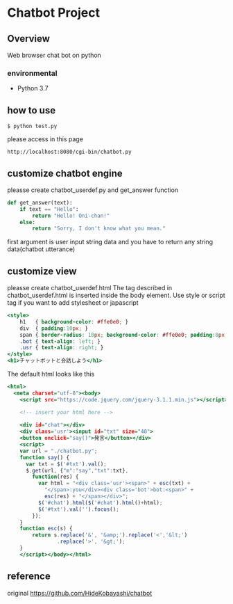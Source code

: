 # Chatbot Project

## Overview
Web browser chat bot on python

### environmental

 - Python 3.7

## how to use

```
$ python test.py
```

please access in this page
```
http://localhost:8080/cgi-bin/chatbot.py
```

## customize chatbot engine

pleasse create chatbot_userdef.py and get_answer function

```python:chatbot_userdef.py
def get_answer(text):
    if text == "Hello":
        return "Hello! Oni-chan!"
    else:
        return "Sorry, I don't know what you mean."
```

first argument is user input string data and you have to return any string data(chatbot utterance)

## customize view

pleasse create chatbot_userdef.html
The tag described in chatbot_userdef.html is inserted inside the body element.
Use style or script tag if you want to add stylesheet or japascript 

```html:chatbot_userdef.html
<style>
    h1   { background-color: #ffe0e0; }
    div  { padding:10px; }
    span { border-radius: 10px; background-color: #ffe0e0; padding:8px; }
    .bot { text-align: left; }
    .usr { text-align: right; }
</style>
<h1>チャットボットと会話しよう</h1>
```

The default html looks like this
```html:base.html
<html>
  <meta charset="utf-8"><body>
    <script src="https://code.jquery.com/jquery-3.1.1.min.js"></script>

    <!-- insert your html here -->
    
    <div id="chat"></div>
    <div class='usr'><input id="txt" size="40">
    <button onclick="say()">発言</button></div>
    <script>
    var url = "./chatbot.py";
    function say() {
      var txt = $('#txt').val();
      $.get(url, {"m":"say","txt":txt},
        function(res) {
          var html = "<div class='usr'><span>" + esc(txt) +
            "</span>:you</div><div class='bot'>bot:<span>" + 
            esc(res) + "</span></div>";
          $('#chat').html($('#chat').html()+html);
          $('#txt').val('').focus();
        });
    }
    function esc(s) {
        return s.replace('&', '&amp;').replace('<','&lt;')
                .replace('>', '&gt;');
    }
    </script></body></html>
```


## reference
original https://github.com/HideKobayashi/chatbot